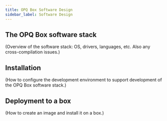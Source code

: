 ```yaml
---
title: OPQ Box Software Design
sidebar_label: Software Design
---
```


## The OPQ Box software stack

(Overview of the software stack: OS, drivers, languages, etc.  Also any cross-compilation issues.)

## Installation 

(How to configure the development environment to support development of the OPQ Box software stack.)

## Deployment to a box

(How to create an image and install it on a box.)